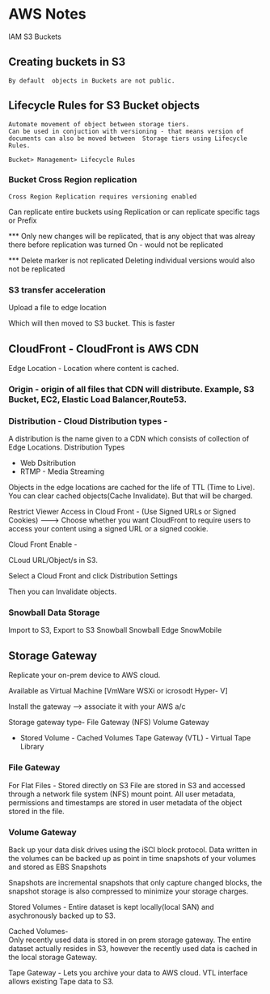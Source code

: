 # AWS Notes

IAM
S3
Buckets

## Creating buckets in S3

    By default  objects in Buckets are not public.

## Lifecycle Rules for S3 Bucket objects

    Automate movement of object between storage tiers.
    Can be used in conjuction with versioning - that means version of documents can also be moved between  Storage tiers using Lifecycle Rules.

    Bucket> Management> Lifecycle Rules

### Bucket Cross Region replication

    Cross Region Replication requires versioning enabled

Can replicate entire buckets using Replication
or can replicate specific tags or Prefix

\*\*\* Only new changes will be replicated, that is any object that was alreay there before replication was turned On - would not be replicated

\*\*\* Delete marker is not replicated
Deleting individual versions would also not be replicated

### S3 transfer acceleration

Upload a file to edge location

Which will then moved to S3 bucket. This is faster

## CloudFront - CloudFront is AWS CDN

Edge Location - Location where content is cached.

### Origin - origin of all files that CDN will distribute. Example, S3 Bucket, EC2, Elastic Load Balancer,Route53.

### Distribution - Cloud Distribution types -

A distribution is the name given to a CDN which consists of collection of Edge Locations.
Distribution Types

- Web Dsitribution
- RTMP - Media Streaming

Objects in the edge locations are cached for the life of TTL (Time to Live). You can clear cached objects(Cache Invalidate). But that will be charged.

Restrict Viewer Access in Cloud Front -
(Use Signed URLs or
Signed Cookies) ---> Choose whether you want CloudFront to require users to access your content using a signed URL or a signed cookie.

Cloud Front Enable -

CLoud URL/Object/s in S3.

Select a Cloud Front and click Distribution Settings

Then you can Invalidate objects.

### Snowball Data Storage

Import to S3, Export to S3
Snowball
Snowball Edge
SnowMobile

## Storage Gateway

Replicate your on-prem device to AWS cloud.

Available as Virtual Machine [VmWare WSXi or icrosodt Hyper- V]

Install the gateway --> associate it with your AWS a/c

Storage gateway type-
File Gateway (NFS)
Volume Gateway

- Stored Volume - Cached Volumes
  Tape Gateway (VTL) - Virtual Tape Library

### File Gateway

For Flat Files - Stored directly on S3
File are stored in S3 and accessed through a network file system (NFS) mount point.
All user metadata, permissions and timestamps are stored in user metadata of the object stored in the file.

### Volume Gateway

Back up your data disk drives using the iSCI block protocol.
Data written in the volumes can be backed up as point in time snapshots of your volumes and stored as EBS Snapshots

Snapshots are incremental snapshots that only capture changed blocks, the snapshot storage is also compressed to minimize your storage charges.

Stored Volumes -
Entire dataset is kept locally(local SAN) and asychronously backed up to S3.

Cached Volumes-  
Only recently used data is stored in on prem storage gateway.
The entire dataset actually resides in S3, however the recently used data is cached in the local storage Gateway.

Tape Gateway -
Lets you archive your data to AWS cloud.
VTL interface allows existing Tape data to S3.
